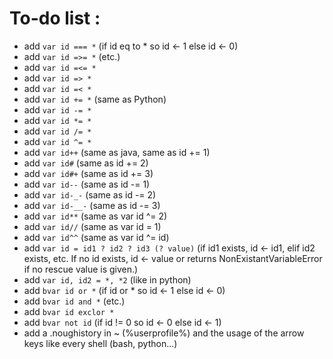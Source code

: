 # To-do list :
* add `var id === *` (if id eq to * so id <- 1 else id <- 0)
* add `var id =>= *` (etc.)
* add `var id =<= *`
* add `var id => *`
* add `var id =< *`
* add `var id += *` (same as Python)
* add `var id -= *`
* add `var id *= *`
* add `var id /= *`
* add `var id ^= *`
* add `var id++` (same as java, same as id += 1)
* add `var id#`  (same as id += 2)
* add `var id#+` (same as id += 3)
* add `var id--` (same as id -= 1)
* add `var id-_-` (same as id -= 2)
* add `var id-__-` (same as id -= 3)
* add `var id**` (same as var id ^= 2)
* add `var id//` (same as var id = 1)
* add `var id^^` (same as var id ^= id)
* add `var id = id1 ? id2 ? id3 (? value)`
  (if id1 exists, id <- id1, elif id2 exists, etc. If no id exists, id <- value or returns NonExistantVariableError if no rescue value is given.)
* add `var id, id2 = *, *2` (like in python)
* add `bvar id or *` (if id or * so id <- 1 else id <- 0)
* add `bvar id and *` (etc.)
* add `bvar id exclor *`
* add `bvar not id` (if id != 0 so id <- 0 else id <- 1)
* add a .noughistory in ~ (%userprofile%) and the usage of the arrow keys like every shell (bash, python...)
